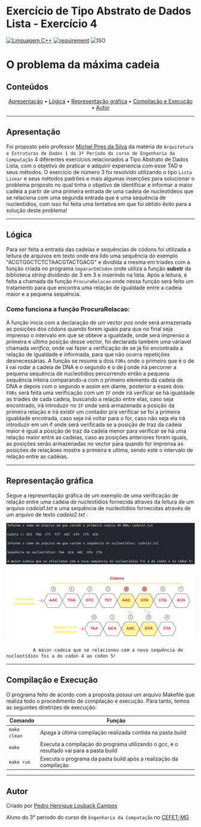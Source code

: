 # Exercício de Tipo Abstrato de Dados Lista - Exercício 4

[![Linguagem C++](https://img.shields.io/badge/Linguagem-C%2B%2B-green.svg)](https://github.com/PedroLouback/Exercicio3-ListaAEDs)
[![requirement](https://img.shields.io/badge/IDE-Visual%20Studio%20Code-informational)](https://code.visualstudio.com/docs/?dv=linux64_deb)
![ISO](https://img.shields.io/badge/ISO-Linux-blueviolet)


<h1> O problema da máxima cadeia

## Conteúdos

<p align="center">
 <a href="#apresentação">Apresentação</a> •
 <a href="#lógica">Lógica</a> • 
 <a href="#representação-gráfica">Representação gráfica</a> • 
 <a href="#compilação-e-execução">Compilação e Execução</a> • 
 <a href="#autor">Autor</a>
</p>

---


## Apresentação

Foi proposto pelo professor [Michel Pires da Silva](http://lattes.cnpq.br/1449902596670082) da matéria de `Arquitetura e Estruturas de Dados 1 do 3º Período do curso de Engenharia da Computação` 4 diferentes exercícios relacionados a Tipo Abstrato de Dados Lista, com o objetivo de praticar e adquirir experiencia com esse TAD e seus métodos. O exercício de número 3 foi resolvido utilizando o tipo `Lista Linear` e seus métodos padrões e mais algumas inserções para solucionar o problema proposto no qual tinha o objetivo de identificar e informar a maior cadeia a partir de uma primeira entrada de uma cadeia de nucleotídeos que se relaciona com uma segunda entrada que é uma sequência de nucleotídios, com isso foi feita uma tentativa em que foi obtido êxito para a solução deste problema!

---

## Lógica

Para ser feita a entrada das cadeias e sequências de códons foi utilizada a leitura de arquivos em texto onde era lido uma sequência do exemplo "ACGTGGCTCTCTAACGTACTGACG" e dividida a mesma em tríades com a função criada no programa `SepararEmCodon` onde utiliza a função **substr** da biblioteca _string_ dividindo de 3 em 3 e inserindo na lista.
Após a leitura, é feita a chamada da função `ProcuraRelacao` onde nessa função será feito um tratamento para que encontra uma relação de igualdade entre a cadeia maior e a pequena sequência.

### Como funciona a função ProcuraRelacao:

A função inicia com a declaração de um vector _pos_ onde será armazenada as posições dos códons quando forem iguais para que no final seja imprenso o intervalo em que se obteve a igualdade, onde será imprenso a primeira e ultimo posição desse vector, foi declarada também uma váriavel chamada _verifica_, onde vai fazer a verificação de se já foi encontrada a relação de igualdade e informada, para que não ocorra repetições desnecessárias. A função se resume a dois `FORs` onde o primeiro que é o de **i** vai rodar a cadeia de DNA e o segundo é o de **j** onde irá percorrer a pequena sequência de nucleotídios percorrendo então a pequena sequência inteira comparando-a com o primeiro elemento da cadeia de DNA e depois com o segundo e assim em diante, posterior a esses dois `FORs` será feita uma verificação com um `IF` onde irá verificar se há igualdade as tríades de cada cadeia, buscando a relação entre elas, caso seja encontrado, irá introduzir no `IF` onde será armazenada a posição da primeira relação e irá existir um contador pra verificar se foi a primeira igualdade encotrada, caso seja irá voltar para o for, caso não seja ela irá introduzir em um if onde será verificada se a posição de traz da cadeia maior é igual a posição de traz da cadeia menor para verificar se há uma relação maior entre as cadeias, caso as posições anteriores forem iguais, as posições serão armazenadas no vector para quando for imprensa as posições de relaçãoes mostre a primeira e ultima, sendo este o intervalo de relação entre as cadeias.

---

## Representação gráfica

Segue a representação gráfica de um exemplo de uma verificação de relação entre uma cadeia de nucleotídios fornecida atraves da leitura de um arquivo _cadeia1.txt_ e uma sequência de nucleotídios fornecidas através de um arquivo de texto _cadeia2.txt_ :

<p align="center">
<img src="imgs/representacaoprograma.png" width="750px"/>
</p>
<p align="center">
<img src="imgs/representacaodiagrama.png" width="800px"/>
</p>

              A maior cadeia que se relacionou com a nova sequência de nucleotídios foi a do códon 4 ao códon 5!



---

## Compilação e Execução

O programa feito de acordo com a proposta possui um arquivo Makefile que realiza todo o procedimento de compilação e execução. Para tanto, temos as seguintes diretrizes de execução:


| Comando                |  Função                                                                                           |                     
| -----------------------| ------------------------------------------------------------------------------------------------- |
|  `make clean`          | Apaga a última compilação realizada contida na pasta build                                        |
|  `make`                | Executa a compilação do programa utilizando o gcc, e o resultado vai para a pasta build           |
|  `make run`            | Executa o programa da pasta build após a realização da compilação             


---

## Autor

Criado por [Pedro Henrique Louback Campos](https://www.linkedin.com/in/pedro-henrique-louback-campos-0a4a03205/)

Aluno do 3° periodo do curso de `Engenharia da Computação` no [CEFET-MG](https://www.cefetmg.br)
